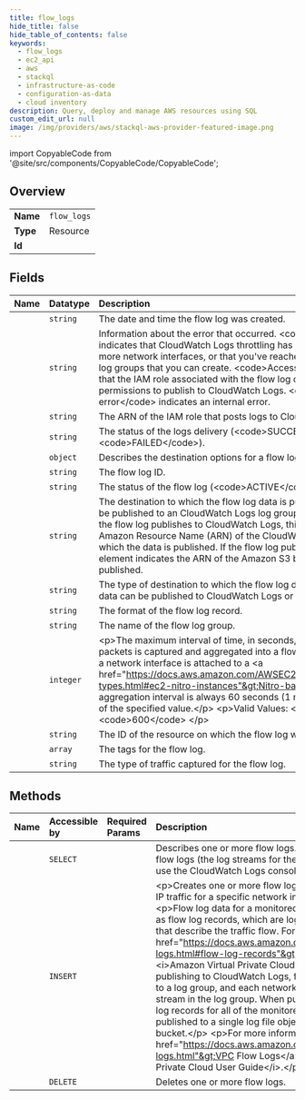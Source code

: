 ```yaml
---
title: flow_logs
hide_title: false
hide_table_of_contents: false
keywords:
  - flow_logs
  - ec2_api
  - aws    
  - stackql
  - infrastructure-as-code
  - configuration-as-data
  - cloud inventory
description: Query, deploy and manage AWS resources using SQL
custom_edit_url: null
image: /img/providers/aws/stackql-aws-provider-featured-image.png
---
```


import CopyableCode from '@site/src/components/CopyableCode/CopyableCode';




## Overview
<table><tbody>
<tr><td><b>Name</b></td><td><code>flow_logs</code></td></tr>
<tr><td><b>Type</b></td><td>Resource</td></tr>
<tr><td><b>Id</b></td><td><CopyableCode code="aws.ec2_api.flow_logs" /></td></tr>
</tbody></table>

## Fields
| Name | Datatype | Description |
|:-----|:---------|:------------|
| <CopyableCode code="creationTime" /> | `string` | The date and time the flow log was created. |
| <CopyableCode code="deliverLogsErrorMessage" /> | `string` | Information about the error that occurred. &lt;code&gt;Rate limited&lt;/code&gt; indicates that CloudWatch Logs throttling has been applied for one or more network interfaces, or that you've reached the limit on the number of log groups that you can create. &lt;code&gt;Access error&lt;/code&gt; indicates that the IAM role associated with the flow log does not have sufficient permissions to publish to CloudWatch Logs. &lt;code&gt;Unknown error&lt;/code&gt; indicates an internal error. |
| <CopyableCode code="deliverLogsPermissionArn" /> | `string` | The ARN of the IAM role that posts logs to CloudWatch Logs. |
| <CopyableCode code="deliverLogsStatus" /> | `string` | The status of the logs delivery (&lt;code&gt;SUCCESS&lt;/code&gt; \| &lt;code&gt;FAILED&lt;/code&gt;). |
| <CopyableCode code="destinationOptions" /> | `object` | Describes the destination options for a flow log. |
| <CopyableCode code="flowLogId" /> | `string` | The flow log ID. |
| <CopyableCode code="flowLogStatus" /> | `string` | The status of the flow log (&lt;code&gt;ACTIVE&lt;/code&gt;). |
| <CopyableCode code="logDestination" /> | `string` | The destination to which the flow log data is published. Flow log data can be published to an CloudWatch Logs log group or an Amazon S3 bucket. If the flow log publishes to CloudWatch Logs, this element indicates the Amazon Resource Name (ARN) of the CloudWatch Logs log group to which the data is published. If the flow log publishes to Amazon S3, this element indicates the ARN of the Amazon S3 bucket to which the data is published. |
| <CopyableCode code="logDestinationType" /> | `string` | The type of destination to which the flow log data is published. Flow log data can be published to CloudWatch Logs or Amazon S3. |
| <CopyableCode code="logFormat" /> | `string` | The format of the flow log record. |
| <CopyableCode code="logGroupName" /> | `string` | The name of the flow log group. |
| <CopyableCode code="maxAggregationInterval" /> | `integer` | &lt;p&gt;The maximum interval of time, in seconds, during which a flow of packets is captured and aggregated into a flow log record.&lt;/p&gt; &lt;p&gt;When a network interface is attached to a &lt;a href="https://docs.aws.amazon.com/AWSEC2/latest/UserGuide/instance-types.html#ec2-nitro-instances"&gt;Nitro-based instance&lt;/a&gt;, the aggregation interval is always 60 seconds (1 minute) or less, regardless of the specified value.&lt;/p&gt; &lt;p&gt;Valid Values: &lt;code&gt;60&lt;/code&gt; \| &lt;code&gt;600&lt;/code&gt; &lt;/p&gt; |
| <CopyableCode code="resourceId" /> | `string` | The ID of the resource on which the flow log was created. |
| <CopyableCode code="tagSet" /> | `array` | The tags for the flow log. |
| <CopyableCode code="trafficType" /> | `string` | The type of traffic captured for the flow log. |
## Methods
| Name | Accessible by | Required Params | Description |
|:-----|:--------------|:----------------|:------------|
| <CopyableCode code="flow_logs_Describe" /> | `SELECT` | <CopyableCode code="region" /> | Describes one or more flow logs. To view the information in your flow logs (the log streams for the network interfaces), you must use the CloudWatch Logs console or the CloudWatch Logs API. |
| <CopyableCode code="flow_logs_Create" /> | `INSERT` | <CopyableCode code="ResourceId, ResourceType, TrafficType, region" /> | &lt;p&gt;Creates one or more flow logs to capture information about IP traffic for a specific network interface, subnet, or VPC. &lt;/p&gt; &lt;p&gt;Flow log data for a monitored network interface is recorded as flow log records, which are log events consisting of fields that describe the traffic flow. For more information, see &lt;a href="https://docs.aws.amazon.com/vpc/latest/userguide/flow-logs.html#flow-log-records"&gt;Flow log records&lt;/a&gt; in the &lt;i&gt;Amazon Virtual Private Cloud User Guide&lt;/i&gt;.&lt;/p&gt; &lt;p&gt;When publishing to CloudWatch Logs, flow log records are published to a log group, and each network interface has a unique log stream in the log group. When publishing to Amazon S3, flow log records for all of the monitored network interfaces are published to a single log file object that is stored in the specified bucket.&lt;/p&gt; &lt;p&gt;For more information, see &lt;a href="https://docs.aws.amazon.com/vpc/latest/userguide/flow-logs.html"&gt;VPC Flow Logs&lt;/a&gt; in the &lt;i&gt;Amazon Virtual Private Cloud User Guide&lt;/i&gt;.&lt;/p&gt; |
| <CopyableCode code="flow_logs_Delete" /> | `DELETE` | <CopyableCode code="FlowLogId, region" /> | Deletes one or more flow logs. |

